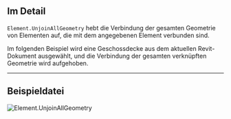 ## Im Detail
`Element.UnjoinAllGeometry` hebt die Verbindung der gesamten Geometrie von Elementen auf, die mit dem angegebenen Element verbunden sind.

Im folgenden Beispiel wird eine Geschossdecke aus dem aktuellen Revit-Dokument ausgewählt, und die Verbindung der gesamten verknüpften Geometrie wird aufgehoben.
___
## Beispieldatei

![Element.UnjoinAllGeometry](./Revit.Elements.Element.UnjoinAllGeometry_img.jpg)
